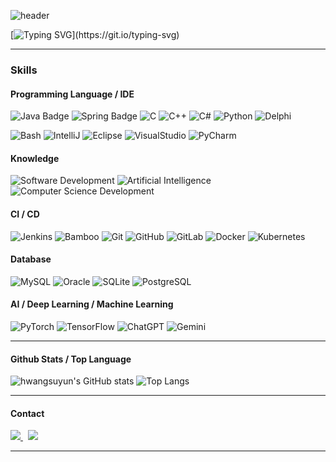 ![header](https://capsule-render.vercel.app/api?type=soft&color=auto&height=300&section=header&text=WELCOME%20BR😊&fontSize=90)

[![Typing SVG](https://readme-typing-svg.demolab.com/?lines=I'm+suyeon.+enjoy+it!)](https://git.io/typing-svg)

---

### Skills

#### Programming Language / IDE
![Java Badge](https://img.shields.io/badge/-Java-3776AB?style=flat&logo=Java&logoColor=white) ![Spring Badge](https://img.shields.io/badge/-Spring-3776AB?style=flat&logo=Spring&logoColor=white)  ![C](https://img.shields.io/badge/-C-66CC66?style=flat&logo=C%2B%2B&logoColor=00599C) ![C++](https://img.shields.io/badge/-C++-66CC66?style=flat&logo=C%2B%2B&logoColor=00599C) ![C#](https://img.shields.io/badge/-CSharp-66CC66?style=flat&logo=C%2B%2B&logoColor=00599C) ![Python](https://img.shields.io/badge/-Python-red?style=flat&logo=Python&logoColor=yellow)  ![Delphi](https://img.shields.io/badge/-Delphi-61DAFB?style=flat&logo=Delphi&logoColor=red) 

![Bash](https://img.shields.io/badge/-Bash-444444?style=flat&logo=GnuBash) ![IntelliJ](https://img.shields.io/badge/-IntelliJ-123456?style=flat&logoColor=20232a) ![Eclipse](https://img.shields.io/badge/-Eclipse-123456?style=flat&logoColor=20232a) ![VisualStudio](https://img.shields.io/badge/-VisualStudio-123456?style=flat&logoColor=20232a) ![PyCharm](https://img.shields.io/badge/-PyCharm-123456?style=flat&logoColor=20232a)

#### Knowledge
![Software Development](https://img.shields.io/badge/-Software%20Development-FF6600?style=flat&logoColor=white) ![Artificial Intelligence](https://img.shields.io/badge/-Artificial%20Intelligence-4C8CBF?style=flat&logoColor=white)  ![Computer Science Development](https://img.shields.io/badge/-Computer%20Science-FAB040?style=flat&logoColor=white)

#### CI / CD
![Jenkins](https://img.shields.io/badge/-Jenkins-2088FF?style=flat&logo=Jenkins&logoColor=white) ![Bamboo](https://img.shields.io/badge/-Bamboo-2088FF?style=flat&logo=Bamboo&logoColor=white) ![Git](https://img.shields.io/badge/-Git-004400?style=flat&logo=git) ![GitHub](https://img.shields.io/badge/-GitHub-444444?style=flat&logo=github) ![GitLab](https://img.shields.io/badge/-GitLab-444444?style=flat&logo=GitLab) ![Docker](https://img.shields.io/badge/-Docker-2496ED?style=flat-square&logo=docker&logoColor=white) ![Kubernetes](https://img.shields.io/badge/-Kubernetes-2496ED?style=flat-square&logo=kubernetes&logoColor=white)

#### Database
![MySQL](https://img.shields.io/badge/-MySQL-444444?style=flat&logo=MySQL) ![Oracle](https://img.shields.io/badge/-Oracle-336791?style=flat&logo=Oracle) ![SQLite](https://img.shields.io/badge/-SQLite-444444?style=flat&logo=SQLite) ![PostgreSQL](https://img.shields.io/badge/-PostgreSQL-336791?style=flat-square&logo=postgresql&logoColor=white)

#### AI / Deep Learning / Machine Learning
![PyTorch](http://img.shields.io/badge/-PyTorch-eee?style=flat-square&logo=pytorch&logoColor=EE4C2C) ![TensorFlow](http://img.shields.io/badge/-TensorFlow-eee?style=flat-square&logo=tensorflow&logoColor=FF6F00) ![ChatGPT](https://img.shields.io/badge/-ChatGPT-444444?style=flat&logo=ChatGPT) ![Gemini](https://img.shields.io/badge/-Gemini-444444?style=flat&logo=Gemini)

---
#### Github Stats / Top Language

![hwangsuyun's GitHub stats](https://github-readme-stats.vercel.app/api?username=hwangsuyun&show_icons=true&theme=radical)
![Top Langs](https://github-readme-stats.vercel.app/api/top-langs/?username=hwangsuyun&layout=compact)

---

#### Contact
<a href="https://blog.naver.com/hwangsuyun">
  <img src="https://img.shields.io/badge/Blog-11B48A?style=flat-square&logo=Vimeo&logoColor=white&link=https://blog.naver.com/hwangsuyun"/>
</a>&nbsp
<a href="mailto:hwangdkcla@gmail.com">
  <img src="https://img.shields.io/badge/Gmail-d14836?style=flat-square&logo=Gmail&logoColor=white&link=hwangdkcla@gmail.com"/>
</a>

---

<!--![BEPb's github contribution graph snake](https://raw.githubusercontent.com/BEPb/BEPb/output/github-contribution-grid-snake.svg)

---
<!--
**hwangsuyun/hwangsuyun** is a ✨ _special_ ✨ repository because its `README.md` (this file) appears on your GitHub profile.

Here are some ideas to get you started:

- 🔭 I’m currently working on ...
- 🌱 I’m currently learning ...
- 👯 I’m looking to collaborate on ...
- 🤔 I’m looking for help with ...
- 💬 Ask me about ...
- 📫 How to reach me: ...
- 😄 Pronouns: ...
- ⚡ Fun fact: ...
-->
